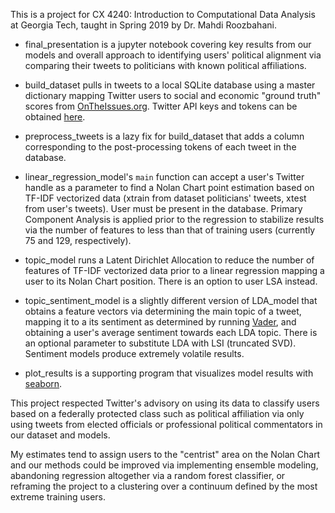 This is a project for CX 4240: Introduction to Computational Data Analysis at Georgia Tech, taught in Spring 2019 by Dr. Mahdi Roozbahani. 

* final_presentation is a jupyter notebook covering key results from our models and overall approach to identifying users' political alignment via comparing their tweets to politicians with known political affiliations.

* build_dataset pulls in tweets to a local SQLite database using a master dictionary mapping Twitter users to social and economic
"ground truth" scores from [OnTheIssues.org](). Twitter API keys and tokens can be obtained [here](https://developer.twitter.com/).
 
* preprocess_tweets is a lazy fix for build_dataset that adds a column 
corresponding to the post-processing tokens of each tweet in the database. 

* linear_regression_model's `main` function can accept a user's Twitter handle as a parameter to find a Nolan Chart point
estimation based on TF-IDF vectorized data (xtrain from dataset politicians' tweets, xtest from user's tweets). User must 
be present in the database. Primary Component Analysis is applied prior to the regression to stabilize results
via the number of features to less than that of training users (currently 75 and 129, respectively).

* topic_model runs a Latent Dirichlet Allocation to reduce the number of features of TF-IDF vectorized data prior to a linear regression mapping a user to its Nolan Chart position. There is an option to user LSA instead.

* topic_sentiment_model is a slightly different version of LDA_model that obtains a feature vectors via determining the main topic of a tweet, mapping it to a its sentiment as determined by running [Vader](https://www.nltk.org/_modules/nltk/sentiment/vader.html),
and obtaining a user's average sentiment towards each LDA topic. There is an optional parameter to substitute LDA with LSI (truncated SVD). Sentiment models produce extremely volatile results.

* plot_results is a supporting program that visualizes model results with [seaborn](https://seaborn.pydata.org/). 

This project respected Twitter's advisory on using its data to classify users based on a federally protected class such 
as political affiliation via only using tweets from elected officials or professional political commentators in our 
dataset and models. 

My estimates tend to assign users to the "centrist" area on the Nolan Chart and our methods could 
be improved via implementing ensemble modeling, abandoning regression altogether via a random forest classifier, or
reframing the project to a clustering over a continuum defined by the most extreme training users. 
